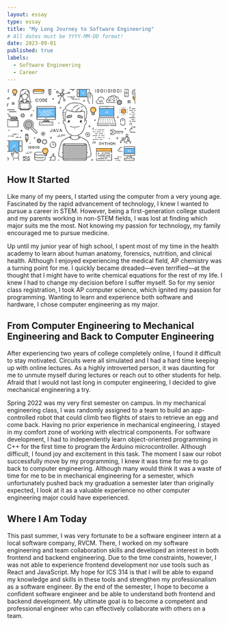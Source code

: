 ```yaml
---
layout: essay
type: essay
title: "My Long Journey to Software Engineering"
# All dates must be YYYY-MM-DD format!
date: 2023-09-01
published: true
labels:
  - Software Engineering
  - Career
---
```


<img width="300px" src="../img/software-engineering.png">

## How It Started 

Like many of my peers, I started using the computer from a very young age. Fascinated by the rapid advancement of technology, I knew I wanted to pursue a career in STEM. However, being a first-generation college student and my parents working in non-STEM fields, I was lost at finding which major suits me the most. Not knowing my passion for technology, my family encouraged me to pursue medicine.

Up until my junior year of high school, I spent most of my time in the health academy to learn about human anatomy, forensics, nutrition, and clinical health. Although I enjoyed experiencing the medical field, AP chemistry was a turning point for me. I quickly became dreaded—even terrified—at the thought that I might have to write chemical equations for the rest of my life. I knew I had to change my decision before I suffer myself. So for my senior class registration, I took AP computer science, which ignited my passion for programming. Wanting to learn and experience both software and hardware, I chose computer engineering as my major. 

## From Computer Engineering to Mechanical Engineering and Back to Computer Engineering

After experiencing two years of college completely online, I found it difficult to stay motivated. Circuits were all simulated and I had a hard time keeping up with online lectures. As a highly introverted person, it was daunting for me to unmute myself during lectures or reach out to other students for help. Afraid that I would not last long in computer engineering, I decided to give mechanical engineering a try.

Spring 2022 was my very first semester on campus. In my mechanical engineering class, I was randomly assigned to a team to build an app-controlled robot that could climb two flights of stairs to retrieve an egg and come back. Having no prior experience in mechanical engineering, I stayed in my comfort zone of working with electrical components. For software development, I had to independently learn object-oriented programming in C++ for the first time to program the Arduino microcontroller. Although difficult, I found joy and excitement in this task. The moment I saw our robot successfully move by my programming, I knew it was time for me to go back to computer engineering. Although many would think it was a waste of time for me to be in mechanical engineering for a semester, which unfortunately pushed back my graduation a semester later than originally expected, I look at it as a valuable experience no other computer engineering major could have experienced. 

## Where I Am Today

This past summer, I was very fortunate to be a software engineer intern at a local software company, RVCM. There, I worked on my software engineering and team collaboration skills and developed an interest in both frontend and backend engineering. Due to the time constraints, however, I was not able to experience frontend development nor use tools such as React and JavaScript. My hope for ICS 314 is that I will be able to expand my knowledge and skills in these tools and strengthen my professionalism as a software engineer. By the end of the semester, I hope to become a confident software engineer and be able to understand both frontend and backend development. My ultimate goal is to become a competent and professional engineer who can effectively collaborate with others on a team. 
